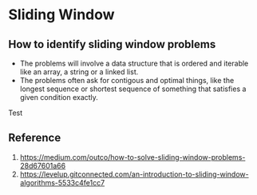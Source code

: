 # Sliding Window

## How to identify sliding window problems
- The problems will involve a data structure that is ordered and iterable like an array, a string or a linked list.
- The problems often ask for contigous and optimal things, like the longest sequence or shortest sequence of something that satisfies a given condition exactly.

Test

## Reference
1. https://medium.com/outco/how-to-solve-sliding-window-problems-28d67601a66
2. https://levelup.gitconnected.com/an-introduction-to-sliding-window-algorithms-5533c4fe1cc7

